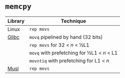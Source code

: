 # `memcpy`


| Library | Technique |
|---|---|
| Linux | `rep movs` |
| [Glibc](https://github.molgen.mpg.de/git-mirror/glibc/blob/master/sysdeps/x86_64/memcpy.S) | `movq` pipelined by hand (32 bits)
| | `rep movs` for 32 < _n_ < ½L1 |
| | `movq` with prefetching for ½L1 < _n_ < L1 |
| | `movntiq` with prefetching for L1 < _n_ |
| [Musl](https://github.com/esmil/musl/blob/master/src/string/x86_64/memcpy.s) | `rep movs` |
